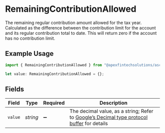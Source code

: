 # RemainingContributionAllowed

The remaining regular contribution amount allowed for the tax year. Calculated as the difference between the contribution limit for the account and its regular contribution total to date. This will return zero if the account has no contribution limit.

## Example Usage

```typescript
import { RemainingContributionAllowed } from "@apexfintechsolutions/ascend-sdk/models/components";

let value: RemainingContributionAllowed = {};
```

## Fields

| Field                                                                                                                                                                                                              | Type                                                                                                                                                                                                               | Required                                                                                                                                                                                                           | Description                                                                                                                                                                                                        |
| ------------------------------------------------------------------------------------------------------------------------------------------------------------------------------------------------------------------ | ------------------------------------------------------------------------------------------------------------------------------------------------------------------------------------------------------------------ | ------------------------------------------------------------------------------------------------------------------------------------------------------------------------------------------------------------------ | ------------------------------------------------------------------------------------------------------------------------------------------------------------------------------------------------------------------ |
| `value`                                                                                                                                                                                                            | *string*                                                                                                                                                                                                           | :heavy_minus_sign:                                                                                                                                                                                                 | The decimal value, as a string; Refer to [Google’s Decimal type protocol buffer](https://github.com/googleapis/googleapis/blob/40203ca1880849480bbff7b8715491060bbccdf1/google/type/decimal.proto#L33) for details |